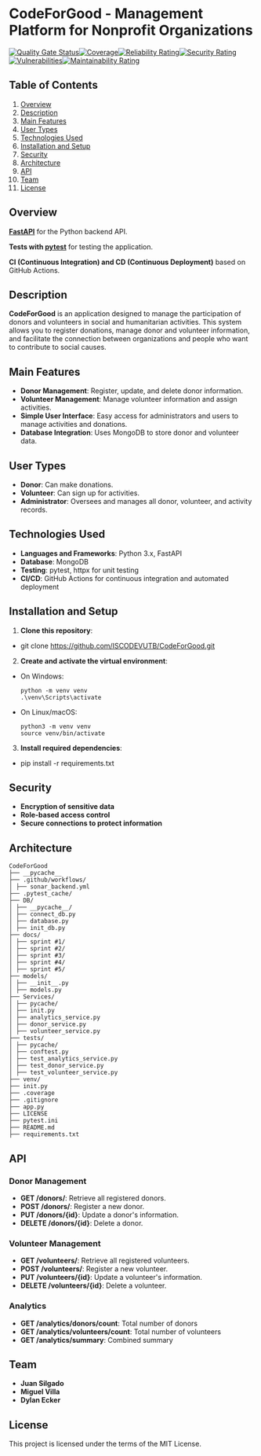 # CodeForGood - Management Platform for Nonprofit Organizations
[![Quality Gate Status](https://sonarcloud.io/api/project_badges/measure?project=ISCODEVUTB_CodeForGood&metric=alert_status)](https://sonarcloud.io/summary/new_code?id=ISCODEVUTB_CodeForGood)[![Coverage](https://sonarcloud.io/api/project_badges/measure?project=ISCODEVUTB_CodeForGood&metric=coverage)](https://sonarcloud.io/summary/new_code?id=ISCODEVUTB_CodeForGood)[![Reliability Rating](https://sonarcloud.io/api/project_badges/measure?project=ISCODEVUTB_CodeForGood&metric=reliability_rating)](https://sonarcloud.io/summary/new_code?id=ISCODEVUTB_CodeForGood)[![Security Rating](https://sonarcloud.io/api/project_badges/measure?project=ISCODEVUTB_CodeForGood&metric=security_rating)](https://sonarcloud.io/summary/new_code?id=ISCODEVUTB_CodeForGood)[![Vulnerabilities](https://sonarcloud.io/api/project_badges/measure?project=ISCODEVUTB_CodeForGood&metric=vulnerabilities)](https://sonarcloud.io/summary/new_code?id=ISCODEVUTB_CodeForGood)[![Maintainability Rating](https://sonarcloud.io/api/project_badges/measure?project=ISCODEVUTB_CodeForGood&metric=sqale_rating)](https://sonarcloud.io/summary/new_code?id=ISCODEVUTB_CodeForGood)


## Table of Contents

1. [Overview](#overview)
2. [Description](#description)
3. [Main Features](#main-features)
4. [User Types](#user-types)
5. [Technologies Used](#technologies-used)
6. [Installation and Setup](#installation-and-setup)
7. [Security](#security)
8. [Architecture](#architecture)
9. [API](#api)
10. [Team](#team)
11. [License](#license)

## Overview

 **[FastAPI](https://fastapi.tiangolo.com/)** for the Python backend API.  
 
 **Tests with [pytest](https://docs.pytest.org/en/stable/)** for testing the application.  
 
 **CI (Continuous Integration) and CD (Continuous Deployment)** based on GitHub Actions.


## Description

**CodeForGood** is an application designed to manage the participation of donors and volunteers in social and humanitarian activities. This system allows you to register donations, manage donor and volunteer information, and facilitate the connection between organizations and people who want to contribute to social causes.

## Main Features

- **Donor Management**: Register, update, and delete donor information.
- **Volunteer Management**: Manage volunteer information and assign activities.
- **Simple User Interface**: Easy access for administrators and users to manage activities and donations.
- **Database Integration**: Uses MongoDB to store donor and volunteer data.

## User Types

- **Donor**: Can make donations.
- **Volunteer**: Can sign up for activities.
- **Administrator**: Oversees and manages all donor, volunteer, and activity records.

## Technologies Used

- **Languages and Frameworks**: Python 3.x, FastAPI
- **Database**: MongoDB
- **Testing**: pytest, httpx for unit testing
- **CI/CD**: GitHub Actions for continuous integration and automated deployment

## Installation and Setup

1. **Clone this repository**:
- git clone https://github.com/ISCODEVUTB/CodeForGood.git

2. **Create and activate the virtual environment**:

- On Windows:
  ```
  python -m venv venv
  .\venv\Scripts\activate
  ```

- On Linux/macOS:
  ```
  python3 -m venv venv
  source venv/bin/activate
  ```

3. **Install required dependencies**:
- pip install -r requirements.txt

## Security

- **Encryption of sensitive data**
- **Role-based access control**
- **Secure connections to protect information**

## Architecture
```
CodeForGood
├── __pycache__
├── .github/workflows/
│ ├── sonar_backend.yml
├── .pytest_cache/
├── DB/
│ ├── __pycache__/
│ ├── connect_db.py
│ ├── database.py
│ ├── init_db.py
├── docs/
│ ├── sprint #1/
│ ├── sprint #2/
│ ├── sprint #3/
│ ├── sprint #4/
│ ├── sprint #5/
├── models/
│ ├── __init__.py
│ ├── models.py
├── Services/
│ ├── pycache/
│ ├── init.py
│ ├── analytics_service.py
│ ├── donor_service.py
│ ├── volunteer_service.py
├── tests/
│ ├── pycache/
│ ├── conftest.py
│ ├── test_analytics_service.py
│ ├── test_donor_service.py
│ ├── test_volunteer_service.py
├── venv/
├── init.py
├── .coverage
├── .gitignore
├── app.py
├── LICENSE
├── pytest.ini
├── README.md
├── requirements.txt

```
## API

### Donor Management

- **GET /donors/**: Retrieve all registered donors.
- **POST /donors/**: Register a new donor.
- **PUT /donors/{id}**: Update a donor's information.
- **DELETE /donors/{id}**: Delete a donor.

### Volunteer Management

- **GET /volunteers/**: Retrieve all registered volunteers.
- **POST /volunteers/**: Register a new volunteer.
- **PUT /volunteers/{id}**: Update a volunteer's information.
- **DELETE /volunteers/{id}**: Delete a volunteer.

### Analytics

- **GET /analytics/donors/count**: Total number of donors
- **GET /analytics/volunteers/count**: Total number of volunteers
- **GET /analytics/summary**: Combined summary

## Team

- **Juan Silgado**
- **Miguel Villa**
- **Dylan Ecker**

## License

This project is licensed under the terms of the MIT License.
